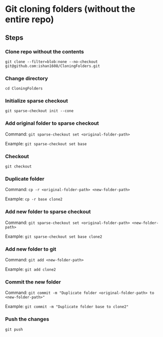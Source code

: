 # Git cloning folders (without the entire repo)
## Steps
### Clone repo without the contents
`git clone --filter=blob:none --no-checkout git@github.com:ishan1608/CloningFolders.git`
### Change directory
`cd CloningFolders`
### Initialize sparse checkout
`git sparse-checkout init --cone`
### Add original folder to sparse checkout
Command: `git sparse-checkout set <original-folder-path>`

Example: `git sparse-checkout set base`
### Checkout
`git checkout`
### Duplicate folder
Command: `cp -r <original-folder-path> <new-folder-path>`

Example: `cp -r base clone2`
### Add new folder to sparse checkout
Command: `git sparse-checkout set <original-folder-path> <new-folder-path>`

Example: `git sparse-checkout set base clone2`
### Add new folder to git
Command: `git add <new-folder-path>`

Example: `git add clone2`
### Commit the new folder
Command: `git commit -m "Duplicate folder <original-folder-path> to <new-folder-path>"`

Example: `git commit -m "Duplicate folder base to clone2"`
### Push the changes
`git push`
